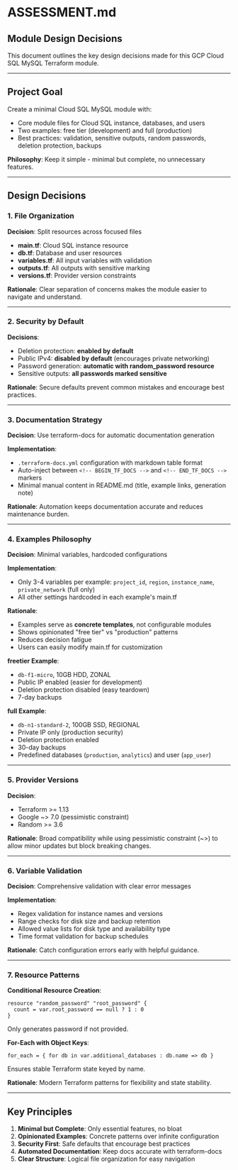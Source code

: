 # ASSESSMENT.md

## Module Design Decisions

This document outlines the key design decisions made for this GCP Cloud SQL MySQL Terraform module.

---

## Project Goal

Create a minimal Cloud SQL MySQL module with:
- Core module files for Cloud SQL instance, databases, and users
- Two examples: free tier (development) and full (production)
- Best practices: validation, sensitive outputs, random passwords, deletion protection, backups

**Philosophy**: Keep it simple - minimal but complete, no unnecessary features.

---

## Design Decisions

### 1. File Organization

**Decision**: Split resources across focused files
- **main.tf**: Cloud SQL instance resource
- **db.tf**: Database and user resources
- **variables.tf**: All input variables with validation
- **outputs.tf**: All outputs with sensitive marking
- **versions.tf**: Provider version constraints

**Rationale**: Clear separation of concerns makes the module easier to navigate and understand.

---

### 2. Security by Default

**Decisions**:
- Deletion protection: **enabled by default**
- Public IPv4: **disabled by default** (encourages private networking)
- Password generation: **automatic with random_password resource**
- Sensitive outputs: **all passwords marked sensitive**

**Rationale**: Secure defaults prevent common mistakes and encourage best practices.

---

### 3. Documentation Strategy

**Decision**: Use terraform-docs for automatic documentation generation

**Implementation**:
- `.terraform-docs.yml` configuration with markdown table format
- Auto-inject between `<!-- BEGIN_TF_DOCS -->` and `<!-- END_TF_DOCS -->` markers
- Minimal manual content in README.md (title, example links, generation note)

**Rationale**: Automation keeps documentation accurate and reduces maintenance burden.

---

### 4. Examples Philosophy

**Decision**: Minimal variables, hardcoded configurations

**Implementation**:
- Only 3-4 variables per example: `project_id`, `region`, `instance_name`, `private_network` (full only)
- All other settings hardcoded in each example's main.tf

**Rationale**:
- Examples serve as **concrete templates**, not configurable modules
- Shows opinionated "free tier" vs "production" patterns
- Reduces decision fatigue
- Users can easily modify main.tf for customization

**freetier Example**:
- `db-f1-micro`, 10GB HDD, ZONAL
- Public IP enabled (easier for development)
- Deletion protection disabled (easy teardown)
- 7-day backups

**full Example**:
- `db-n1-standard-2`, 100GB SSD, REGIONAL
- Private IP only (production security)
- Deletion protection enabled
- 30-day backups
- Predefined databases (`production`, `analytics`) and user (`app_user`)

---

### 5. Provider Versions

**Decision**:
- Terraform >= 1.13
- Google ~> 7.0 (pessimistic constraint)
- Random >= 3.6

**Rationale**: Broad compatibility while using pessimistic constraint (~>) to allow minor updates but block breaking changes.

---

### 6. Variable Validation

**Decision**: Comprehensive validation with clear error messages

**Implementation**:
- Regex validation for instance names and versions
- Range checks for disk size and backup retention
- Allowed value lists for disk type and availability type
- Time format validation for backup schedules

**Rationale**: Catch configuration errors early with helpful guidance.

---

### 7. Resource Patterns

**Conditional Resource Creation**:
```hcl
resource "random_password" "root_password" {
  count = var.root_password == null ? 1 : 0
}
```
Only generates password if not provided.

**For-Each with Object Keys**:
```hcl
for_each = { for db in var.additional_databases : db.name => db }
```
Ensures stable Terraform state keyed by name.

**Rationale**: Modern Terraform patterns for flexibility and state stability.

---

## Key Principles

1. **Minimal but Complete**: Only essential features, no bloat
2. **Opinionated Examples**: Concrete patterns over infinite configuration
3. **Security First**: Safe defaults that encourage best practices
4. **Automated Documentation**: Keep docs accurate with terraform-docs
5. **Clear Structure**: Logical file organization for easy navigation
